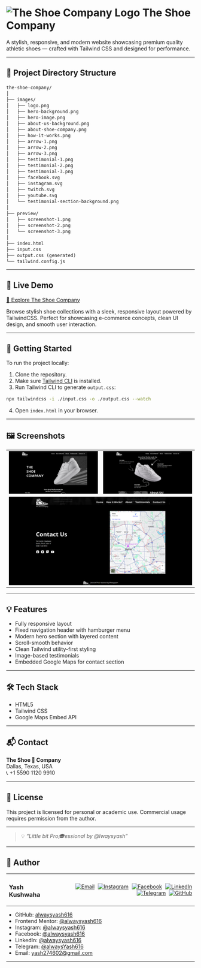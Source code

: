 # <img src="./favicon.ico" alt="The Shoe Company Logo" height="32"/> The Shoe Company

A stylish, responsive, and modern website showcasing premium quality athletic shoes — crafted with Tailwind CSS and designed for performance.

---

## 📁 Project Directory Structure

```
the-shoe-company/
│
├── images/
│   ├── logo.png
│   ├── hero-background.png
│   ├── hero-image.png
│   ├── about-us-background.png
│   ├── about-shoe-company.png
│   ├── how-it-works.png
│   ├── arrow-1.png
│   ├── arrow-2.png
│   ├── arrow-3.png
│   ├── testimonial-1.png
│   ├── testimonial-2.png
│   ├── testimonial-3.png
│   ├── facebook.svg
│   ├── instagram.svg
│   ├── twitch.svg
│   ├── youtube.svg
│   └── testimonial-section-background.png
│
├── preview/
│   ├── screenshot-1.png
│   ├── screenshot-2.png
│   └── screenshot-3.png
│
├── index.html
├── input.css
├── output.css (generated)
└── tailwind.config.js
```
---
## 🔗 Live Demo

[👟 Explore The Shoe Company](https://studiiyo23.netlify.app/)

Browse stylish shoe collections with a sleek, responsive layout powered by TailwindCSS. Perfect for showcasing e-commerce concepts, clean UI design, and smooth user interaction.

---

## 🚀 Getting Started

To run the project locally:

1. Clone the repository.
2. Make sure [Tailwind CLI](https://tailwindcss.com/docs/installation) is installed.
3. Run Tailwind CLI to generate `output.css`:

```bash
npx tailwindcss -i ./input.css -o ./output.css --watch
```

4. Open `index.html` in your browser.

---

## 🖼️ Screenshots

<table>
  <tr>
    <td align="center">
      <img src="./preview/screenshot-1.png" style="width:100%; max-width:400px; object-fit:cover;" alt="Screenshot 1"/>
    </td>
    <td align="center">
      <img src="./preview/screenshot-2.png" style="width:100%; max-width:400px; object-fit:cover;" alt="Screenshot 2"/>
    </td>
  </tr>
  <tr>
    <td align="center" colspan="2">
      <img src="./preview/screenshot-3.png" style="width:100%; max-width:600px; object-fit:cover;" alt="Screenshot 3"/>
    </td>
  </tr>
</table>

---

## 💡 Features

- Fully responsive layout
- Fixed navigation header with hamburger menu
- Modern hero section with layered content
- Scroll-smooth behavior
- Clean Tailwind utility-first styling
- Image-based testimonials
- Embedded Google Maps for contact section

---

## 🛠️ Tech Stack

- HTML5
- Tailwind CSS
- Google Maps Embed API

---

## 📬 Contact

**The Shoe 👟 Company**  
Dallas, Texas, USA  
📞 +1 5590 1120 9910  

---

## 📜 License

This project is licensed for personal or academic use. Commercial usage requires permission from the author.

---

> 💡 _“Little bit Pro🎓essional by @lwaysyash”_
---

## 👤 Author

<table width="100%">
  <tr>
    <td align="left">
      <h3>Yash Kushwaha</h3>
    </td>
    <td align="right">
      <a href="mailto:yash274602@gmail.com"><img src="https://cdn-icons-png.flaticon.com/512/7286/7286142.png" width="30px" alt="Email" style="margin-left:5px"/></a>
      <a href="https://www.instagram.com/alwaysyash616"><img src="https://cdn-icons-png.flaticon.com/256/3670/3670125.png" width="30px" alt="Instagram" style="margin-left:5px"/></a>
      <a href="https://www.facebook.com/alwaysyash616"><img src="https://cdn-icons-png.flaticon.com/256/733/733547.png" width="30px" alt="Facebook" style="margin-left:5px"/></a>
      <a href="https://www.linkedin.com/in/alwaysyash616"><img src="https://cdn-icons-png.flaticon.com/512/2504/2504923.png" width="30px" alt="LinkedIn" style="margin-left:5px"/></a>
      <a href="https://t.me/alwaysYash616"><img src="https://cdn-icons-png.flaticon.com/512/2111/2111646.png" width="30px" alt="Telegram" style="margin-left:5px"/></a>
      <a href="https://github.com/alwaysyash616"><img src="https://cdn-icons-png.flaticon.com/512/25/25657.png" width="30px" alt="GitHub" style="margin-left:5px"/></a>
    </td>
  </tr>
</table>

- GitHub: [alwaysyash616](https://github.com/alwaysyash616)  
- Frontend Mentor: [@alwaysyash616](https://www.frontendmentor.io/profile/alwaysyash616)  
- Instagram: [@alwaysyash616](https://www.instagram.com/alwaysyash616)  
- Facebook: [@alwaysyash616](https://www.facebook.com/alwaysyash616)  
- LinkedIn: [@alwaysyash616](https://www.linkedin.com/in/alwaysyash616)  
- Telegram: [@alwaysYash616](https://t.me/alwaysYash616)  
- Email: yash274602@gmail.com  

---